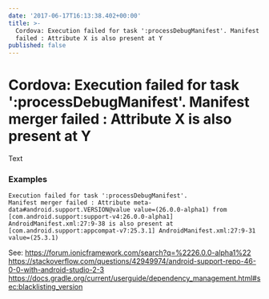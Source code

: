 ```yaml
---
date: '2017-06-17T16:13:38.402+00:00'
title: >-
  Cordova: Execution failed for task ':processDebugManifest'. Manifest merger
  failed : Attribute X is also present at Y
published: false
---
```


# Cordova: Execution failed for task ':processDebugManifest'. Manifest merger failed : Attribute X is also present at Y

Text

### Examples

```
Execution failed for task ':processDebugManifest'.
Manifest merger failed : Attribute meta-data#android.support.VERSION@value value=(26.0.0-alpha1) from [com.android.support:support-v4:26.0.0-alpha1] AndroidManifest.xml:27:9-38 is also present at [com.android.support:appcompat-v7:25.3.1] AndroidManifest.xml:27:9-31 value=(25.3.1)
```

See: 
https://forum.ionicframework.com/search?q=%2226.0.0-alpha1%22
https://stackoverflow.com/questions/42949974/android-support-repo-46-0-0-with-android-studio-2-3
https://docs.gradle.org/current/userguide/dependency_management.html#sec:blacklisting_version
